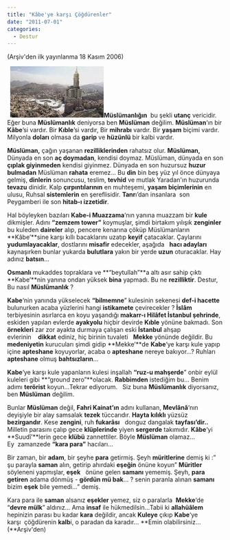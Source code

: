 ```yaml
---
title: "Kâbe'ye karşı Çöğdürenler"
date: "2011-07-01"
categories: 
  - Destur
---
```


(Arşiv'den ilk yayınlanma 18 Kasım 2006)

 **[](../uploads/2011/07/images6.jpg "images6.jpg") [![kabe.jpg](../uploads/2011/07/kabe.jpg)](../uploads/2011/07/kabe.jpg "kabe.jpg")Müslümanlığın**  bu şekli **utanç** vericidir. Eğer buna **Müslümanlık** deniyorsa ben **Müslüman** değilim. **Müslüman**‘ın bir **Kâbe**’si vardır. Bir **Kıble**’si vardır, Bir **mihrabı** vardır. Bir **yaşam** biçimi vardır. Milyonla **doları** olmasa da **garip** ve **hüzünlü** bir kalbi vardır.

**Müslüman,** çağın yaşanan **rezilliklerinden** rahatsız olur. **Müslüman,** Dünyada en son **aç doymadan**, kendisi doymaz. Müslüman, dünyada en son **çıplak giyinmeden** kendisi giyinmez. Dünyada en son huzursuz **huzur bulmadan** Müslüman **rahata** eremez… Bu **din** bin beş yüz yıl önce dünyaya gelmiş, **dinlerin** sonuncusu, teslim, **tevhid** ve mutlak Yaradan'ın huzurunda **tevazu** dinidir. Kalp **çırpıntılarının** en muhteşemi, **yaşam biçimlerinin** en ulusu, Ruhsal **sistemlerin** en şereflisidir. **Tanr**ı’dan insanlara  son Peygamberi ile son **hitab-ı izzetidir**. 

Hal böyleyken bazıları **Kabe-i Muazzama**‘nın yanına muazzam bir **kule** dikmişler. Adını **“zemzem tower”** koymuşlar, şimdi birtakım yılışık **zenginler** bu kuleden **daireler** alıp, pencere kenarına çöküp Müslümanların **Kâbe’**sine karşı kıllı bacaklarını uzatıp **keyif** çatacaklar. Çaylarını **yudumlayacaklar**, dostlarını **misafir** edecekler, aşağıda   **hacı adayları** kaynaşırken bunlar yukarda **bulutlara** yakın bir yerde **uzun** oturacaklar. Hay adınız **batsın**…

**Osmanlı** mukaddes topraklara ve **“beytullah”**a altı asır sahip çıktı **Kabe’**nin yanına ondan yüksek **bina** yapmadı. Bu ne **rezilliktir**. Destur, Bu nasıl **Müslümanlık** ?

**Kabe**‘nin yanında yükselecek **“bilmemne**” kulesinin sekenesi **def-i hacette** bulunurken acaba yüzlerini hangi **istikamete** çevirecekler ? **İslâm** terbiyesinin asırlarca en koyu yaşandığı **makarr-ı Hilâfet İstanbul şehrinde**, eskiden yapılan evlerde **ayakyolu** hiçbir devirde **Kıble** yönüne bakmadı. Son **örnekleri** zar zor ayakta durmaya çalışan eski **İstanbul** ahşap evlerinin    **dikkat** ediniz, hiç birinin tuvaleti   **Mekke** yönünde değildir. Bu **medeniyetin** kurucuları şimdi gidip **Mekke’**de **Kabe**‘ye karşı kule yapıp içine **apteshane** koyuyorlar, acaba o **apteshane** nereye bakıyor…? Ruhları **apteshane** olmuş **bahtsızların**…

**Kabe**‘ye karşı kule yapanların kulesi inşallah **“ruz-u mahşerde**” onbir eylül kuleleri gibi **“ground zero”**olacak. **Rabbimden** istediğim bu… Benim adımı **terörist** koyun…Tekrar ediyorum.   Siz buna **Müslümanlık** diyorsanız,   ben **Müslüman** değilim.  

Bunlar **Müslüman** değil, **Fahri Kainat’ın** adını kullanan, **Mevlânâ**‘nın deyişiyle bir alay samsalak **tezek** tüccarıdır. **Hayta kılıklı** yüzsüz **bezirgandır**. Kese **zengini**, ruh **fukarâsı**   donguz dangalak **tayfası’**dir.**.** Milletin parasını çalıp gece **klüplerinde** yiyen **sergerde** takımıdır. **Kâbe**‘yi **Suudî’**lerin gece **klübü** zannettiler. Böyle **Müslüman** olamaz… Ey  zamanzede **“kara para”** hacıları…

Bir zaman, bir **adam**, bir şeyhe **para** getirmiş. Şeyh **müritlerine** demiş ki :” şu parayla **saman** alın, getirip ahırdaki **eşeğin** önüne koyun” **Müritler** söyleneni yapmışlar, **eşek**   önüne gelen **samanı** yememiş. Şeyh, **para getiren** adama dönmüş - **gördün mü bak**… ? senin paranla alınan **samanı** bizim **eşek** bile yemedi…” demiş.

Kara para ile **saman** alsanız **eşekler** yemez, siz o paralarla  **Mekke**‘de “**devre mülk**” aldınız… Ama **insaf** ile hükmedilsin…Tabii ki **allahüâlem** hepinizin parası bu kadar **kara** değildir, ancak **Kuleye** çıkıp **Kabe**‘ye karşı  çöğdürenin **kalb**i, o paradan da karadır… **Emin olabilirsiniz… (**Arşiv'den)
